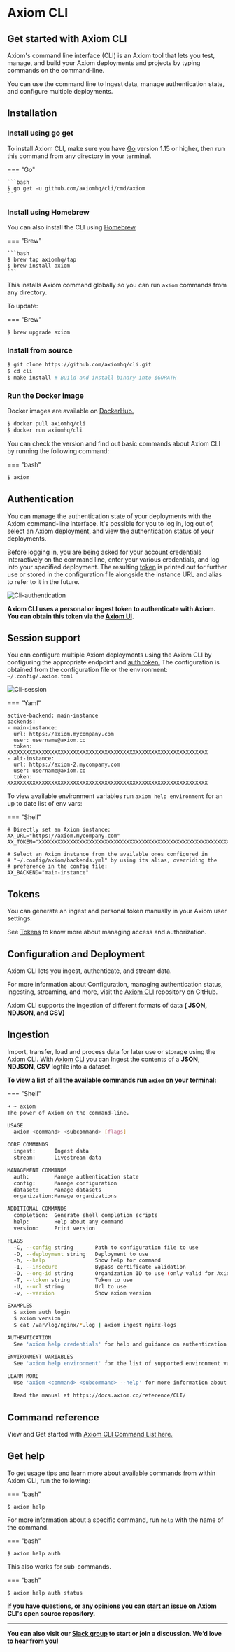 <div class="axi-header">
  <h1>Axiom CLI</h1>
</div>

## Get started with Axiom CLI

Axiom's command line interface (CLI) is an Axiom tool that lets you test, manage, and build your Axiom deployments and projects by typing commands on the command-line. 

You can use the command line to Ingest data, manage authentication state, and configure multiple deployments. 

## Installation

### Install using go get

To install Axiom CLI, make sure you have [Go](https://golang.org/dl/) version 1.15 or higher, then run this command from any directory in your terminal. 

=== "Go"

    ```bash
    $ go get -u github.com/axiomhq/cli/cmd/axiom
    ```

### Install using Homebrew

You can also install the CLI using [Homebrew](https://brew.sh/) 

=== "Brew"

    ```bash
    $ brew tap axiomhq/tap
    $ brew install axiom 
    ```
This installs Axiom command globally so you can run `axiom` commands from any directory.

To update:

=== "Brew"

```bash
$ brew upgrade axiom
```

### Install from source

```sh
$ git clone https://github.com/axiomhq/cli.git
$ cd cli
$ make install # Build and install binary into $GOPATH

```
### Run the Docker image

Docker images are available on [DockerHub.](https://hub.docker.com/r/axiomhq/cli)

```sh
$ docker pull axiomhq/cli
$ docker run axiomhq/cli

```

You can check the version and find out basic commands about Axiom CLI by running the following command:

=== "bash"
```sh
$ axiom

```
## Authentication 

You can manage the authentication state of your deployments with the Axiom command-line interface. It's possible for you to log in, log out of, select an Axiom deployment, and view the authentication status of your deployments. 

Before logging in, you are being asked for your account credentials interactively on the command line, enter your various credentials, and log into your specified deployment. The resulting [token](/usage/settings/#token) is printed out for further use or stored in the configuration file alongside the instance URL and alias to refer to it in the future. 

<img class="axi-crop" src="/assets/shots/cli-authentication.gif" alt="Cli-authentication"/>


**Axiom CLI uses a personal or ingest token to authenticate with Axiom. You can obtain this token via the [Axiom UI](/usage/settings/#token).**

## Session support

You can configure multiple Axiom deployments using the Axiom CLI by configuring the appropriate endpoint and [auth token.](/usage/settings/#token) The configuration is obtained from the configuration file or the environment: `~/.config/.axiom.toml`

<img class="axi-crop" src="/assets/shots/cli-session-support.gif" alt="Cli-session"/>

=== "Yaml"

```
active-backend: main-instance
backends:
- main-instance:
  url: https://axiom.mycompany.com
  user: username@axiom.co
  token: XXXXXXXXXXXXXXXXXXXXXXXXXXXXXXXXXXXXXXXXXXXXXXXXXXXXXXXXXXXXXXXX
- alt-instance:
  url: https://axiom-2.mycompany.com
  user: username@axiom.co
  token: XXXXXXXXXXXXXXXXXXXXXXXXXXXXXXXXXXXXXXXXXXXXXXXXXXXXXXXXXXXXXXXX

```
To view available environment variables run `axiom help environment` for an up to date list of env vars: 

=== "Shell"

```
# Directly set an Axiom instance:
AX_URL="https://axiom.mycompany.com"
AX_TOKEN="XXXXXXXXXXXXXXXXXXXXXXXXXXXXXXXXXXXXXXXXXXXXXXXXXXXXXXXXXXXXXXXX"

# Select an Axiom instance from the available ones configured in
# "~/.config/axiom/backends.yml" by using its alias, overriding the
# preference in the config file:
AX_BACKEND="main-instance"

```

## Tokens

You can generate an ingest and personal token manually in your Axiom user settings.

See [Tokens](/usage/settings/#token) to know more about managing access and authorization. 

## Configuration and Deployment 

Axiom CLI lets you ingest, authenticate, and stream data. 

For more information about Configuration, managing authentication status, ingesting, streaming, and more, 
visit the [Axiom CLI](https://github.com/axiomhq/cli) repository on GitHub. 

Axiom CLI supports the ingestion of different formats of data **( JSON, NDJSON, and CSV)** 

## Ingestion

Import, transfer, load and process data for later use or storage using the Axiom CLI. With [Axiom CLI](https://github.com/axiomhq/cli) you can Ingest the contents of a **JSON, NDJSON, CSV** logfile into a dataset.  


**To view a list of all the available commands run `axiom` on your terminal:** 

=== "Shell"

```bash
➜ ~ axiom
The power of Axiom on the command-line.

USAGE
  axiom <command> <subcommand> [flags]

CORE COMMANDS
  ingest:      Ingest data
  stream:      Livestream data

MANAGEMENT COMMANDS
  auth:        Manage authentication state
  config:      Manage configuration
  dataset:     Manage datasets
  organization:Manage organizations

ADDITIONAL COMMANDS
  completion:  Generate shell completion scripts
  help:        Help about any command
  version:     Print version

FLAGS
  -C, --config string       Path to configuration file to use
  -D, --deployment string   Deployment to use
  -h, --help                Show help for command
  -I, --insecure            Bypass certificate validation
  -O, --org-id string       Organization ID to use (only valid for Axiom Cloud)
  -T, --token string        Token to use
  -U, --url string          Url to use
  -v, --version             Show axiom version

EXAMPLES
  $ axiom auth login
  $ axiom version
  $ cat /var/log/nginx/*.log | axiom ingest nginx-logs

AUTHENTICATION
  See 'axiom help credentials' for help and guidance on authentication.

ENVIRONMENT VARIABLES
  See 'axiom help environment' for the list of supported environment variables.

LEARN MORE
  Use 'axiom <command> <subcommand> --help' for more information about a command.
  
  Read the manual at https://docs.axiom.co/reference/CLI/

```
## Command reference 

View and Get started with [Axiom CLI Command List here.](https://github.com/axiomhq/cli#commands)

## Get help

To get usage tips and learn more about available commands from within Axiom CLI, run the following:

=== "bash"
```
$ axiom help
```

For more information about a specific command, run `help` with the name of the command. 

=== "bash"
```
$ axiom help auth 

```

This also works for sub-commands.

=== "bash"
```
$ axiom help auth status

```

**if you have questions, or any opinions you can [start an issue](https://github.com/axiomhq/cli/issues) on Axiom CLI's open source repository.**

---

**You can also visit our [Slack group](https://www.axiom.co/support/) to start or join a discussion. We’d love to hear from you!**
